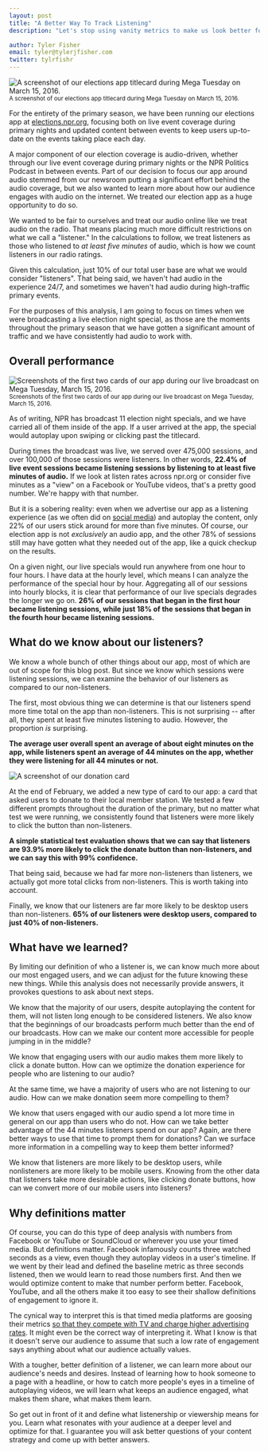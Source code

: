 ```yaml
---
layout: post
title: "A Better Way To Track Listening"
description: "Let's stop using vanity metrics to make us look better for advertisers and start really learning about our users."

author: Tyler Fisher
email: tyler@tylerjfisher.com
twitter: tylrfishr
---
```

<style>
    .entry section img {
        margin-bottom: 0;
    }
</style>

![A screenshot of our elections app titlecard during Mega Tuesday on March 15, 2016.](/img/posts/elections16-1.png)
<small>A screenshot of our elections app titlecard during Mega Tuesday on March 15, 2016.</small>

For the entirety of the primary season, we have been running our elections app at [elections.npr.org](http://elections.npr.org), focusing both on live event coverage during primary nights and updated content between events to keep users up-to-date on the events taking place each day.

A major component of our election coverage is audio-driven, whether through our live event coverage during primary nights or the NPR Politics Podcast in between events. Part of our decision to focus our app around audio stemmed from our newsroom putting a significant effort behind the audio coverage, but we also wanted to learn more about how our audience engages with audio on the internet. We treated our election app as a huge opportunity to do so.

We wanted to be fair to ourselves and treat our audio online like we treat audio on the radio. That means placing much more difficult restrictions on what we call a "listener." In the calculations to follow, we treat listeners as those who listened to _at least five minutes_ of audio, which is how we count listeners in our radio ratings.

Given this calculation, just 10% of our total user base are what we would consider "listeners". That being said, we haven't had audio in the experience 24/7, and sometimes we haven't had audio during high-traffic primary events. 

For the purposes of this analysis, I am going to focus on times when we were broadcasting a live election night special, as those are the moments throughout the primary season that we have gotten a significant amount of traffic and we have consistently had audio to work with.

## Overall performance

![Screenshots of the first two cards of our app during our live broadcast on Mega Tuesday, March 15, 2016.](/img/posts/elections16-3.png)
<small>Screenshots of the first two cards of our app during our live broadcast on Mega Tuesday, March 15, 2016.</small>

As of writing, NPR has broadcast 11 election night specials, and we have carried all of them inside of the app. If a user arrived at the app, the special would autoplay upon swiping or clicking past the titlecard.

During times the broadcast was live, we served over 475,000 sessions, and over 100,000 of those sessions were listeners. In other words, **22.4% of live event sessions became listening sessions by listening to at least five minutes of audio.** If we look at listen rates across npr.org or consider five minutes as a "view" on a Facebook or YouTube videos, that's a pretty good number. We're happy with that number.

But it is a sobering reality: even when we advertise our app as a listening experience (as we often did on [social media](https://twitter.com/NPR/status/709912937931132928)) and autoplay the content, only 22% of our users stick around for more than five minutes. Of course, our election app is not _exclusively_ an audio app, and the other 78% of sessions still may have gotten what they needed out of the app, like a quick checkup on the results.

On a given night, our live specials would run anywhere from one hour to four hours. I have data at the hourly level, which means I can analyze the performance of the special hour by hour. Aggregating all of our sessions into hourly blocks, it is clear that performance of our live specials degrades the longer we go on. **26% of our sessions that began in the first hour became listening sessions, while just 18% of the sessions that began in the fourth hour became listening sessions.** 

<div id="responsive-embed-20160516-elections16-audio-hourly">
</div>
<script src="http://apps.npr.org/dailygraphics/graphics/20160516-elections16-audio-hourly/js/lib/pym.js" type="text/javascript"></script>
<script type="text/javascript">
    var pymParent = new pym.Parent(
        'responsive-embed-20160516-elections16-audio-hourly',
        'http://apps.npr.org/dailygraphics/graphics/20160516-elections16-audio-hourly/child.html',
        {}
    );
</script>

## What do we know about our listeners?

We know a whole bunch of other things about our app, most of which are out of scope for this blog post. But since we know which sessions were listening sessions, we can examine the behavior of our listeners as compared to our non-listeners.

The first, most obvious thing we can determine is that our listeners spend more time total on the app than non-listeners. This is not surprising -- after all, they spent at least five minutes listening to audio. However, the proportion *is* surprising. 

**The average user overall spent an average of about eight minutes on the app, while listeners spent an average of 44 minutes on the app, whether they were listening for all 44 minutes or not.**

![A screenshot of our donation card](/img/posts/elections16-2.png)

At the end of February, we added a new type of card to our app: a card that asked users to donate to their local member station. We tested a few different prompts throughout the duration of the primary, but no matter what test we were running, we consistently found that listeners were more likely to click the button than non-listeners. 

**A simple statistical test evaluation shows that we can say that listeners are 93.9% more likely to click the donate button than non-listeners, and we can say this with 99% confidence.**

<div id="responsive-embed-20160516-elections16-audio-donate">
</div>
<script src="http://apps.npr.org/dailygraphics/graphics/20160516-elections16-audio-donate/js/lib/pym.js" type="text/javascript"></script>
<script type="text/javascript">
    var pymParent = new pym.Parent(
        'responsive-embed-20160516-elections16-audio-donate',
        'http://apps.npr.org/dailygraphics/graphics/20160516-elections16-audio-donate/child.html',
        {}
    );
</script>

That being said, because we had far more non-listeners than listeners, we actually got more total clicks from non-listeners. This is worth taking into account.


Finally, we know that our listeners are far more likely to be desktop users than non-listeners. **65% of our listeners were desktop users, compared to just 40% of non-listeners.**

## What have we learned?

By limiting our definition of who a listener is, we can know much more about our most engaged users, and we can adjust for the future knowing these new things. While this analysis does not necessarily provide answers, it provokes questions to ask about next steps.

We know that the majority of our users, despite autoplaying the content for them, will not listen long enough to be considered listeners. We also know that the beginnings of our broadcasts perform much better than the end of our broadcasts. How can we make our content more accessible for people jumping in in the middle?

We know that engaging users with our audio makes them more likely to click a donate button. How can we optimize the donation experience for people who are listening to our audio? 

At the same time, we have a majority of users who are not listening to our audio. How can we make donation seem more compelling to them?

We know that users engaged with our audio spend a lot more time in general on our app than users who do not. How can we take better advantage of the 44 minutes listeners spend on our app? Again, are there better ways to use that time to prompt them for donations? Can we surface more information in a compelling way to keep them better informed?

We know that listeners are more likely to be desktop users, while nonlisteners are more likely to be mobile users. Knowing from the other data that listeners take more desirable actions, like clicking donate buttons, how can we convert more of our mobile users into listeners?

## Why definitions matter

Of course, you can do this type of deep analysis with numbers from Facebook or YouTube or SoundCloud or wherever you use your timed media. But definitions matter. Facebook infamously counts three watched seconds as a view, even though they autoplay videos in a user's timeline. If we went by their lead and defined the baseline metric as three seconds listened, then we would learn to read those numbers first. And then we would optimize content to make that number perform better. Facebook, YouTube, and all the others make it too easy to see their shallow definitions of engagement to ignore it. 

The cynical way to interpret this is that timed media platforms are goosing their metrics [so that they compete with TV and charge higher advertising rates](http://gawker.com/internet-video-views-is-a-100-percent-bullshit-metric-1774349561). It might even be the correct way of interpreting it. What I know is that it doesn't serve our audience to assume that such a low rate of engagement says anything about what our audience actually values.

With a tougher, better definition of a listener, we can learn more about our audience's needs and desires. Instead of learning how to hook someone to a page with a headline, or how to catch more people's eyes in a timeline of autoplaying videos, we will learn what keeps an audience engaged, what makes them share, what makes them learn.

So get out in front of it and define what listenership or viewership means for you. Learn what resonates with your audience at a deeper level and optimize for that. I guarantee you will ask better questions of your content strategy and come up with better answers.